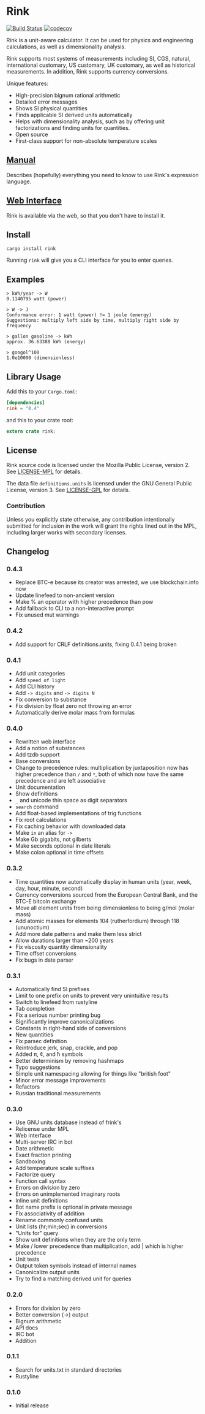 # Rink

[![Build Status](https://travis-ci.org/tiffany352/rink-rs.svg?branch=master)](https://travis-ci.org/tiffany352/rink-rs)
[![codecov](https://codecov.io/gh/tiffany352/rink-rs/branch/master/graph/badge.svg)](https://codecov.io/gh/tiffany352/rink-rs)

Rink is a unit-aware calculator. It can be used for physics and
engineering calculations, as well as dimensionality analysis.

Rink supports most systems of measurements including SI, CGS, natural,
international customary, US customary, UK customary, as well as
historical measurements. In addition, Rink supports currency
conversions.

Unique features:

- High-precision bignum rational arithmetic
- Detailed error messages
- Shows SI physical quantities
- Finds applicable SI derived units automatically
- Helps with dimensionality analysis, such as by offering unit
  factorizations and finding units for quantities.
- Open source
- First-class support for non-absolute temperature scales

## [Manual](https://github.com/tiffany352/rink-rs/wiki/Rink-Manual)

Describes (hopefully) everything you need to know to use Rink's
expression language.

## [Web Interface](https://tiffnix.com/rink/)

Rink is available via the web, so that you don't have to install it.

## Install

`cargo install rink`

Running `rink` will give you a CLI interface for you to enter queries.

## Examples

```
> kWh/year -> W
0.1140795 watt (power)
```

```
> W -> J
Conformance error: 1 watt (power) != 1 joule (energy)
Suggestions: multiply left side by time, multiply right side by frequency
```

```
> gallon gasoline -> kWh
approx. 36.63388 kWh (energy)
```

```
> googol^100
1.0e10000 (dimensionless)
```

## Library Usage

Add this to your `Cargo.toml`:

```toml
[dependencies]
rink = "0.4"
```

and this to your crate root:

```rust
extern crate rink;
```

## License

Rink source code is licensed under the Mozilla Public License, version
2. See [LICENSE-MPL](./LICENSE-MPL) for details.

The data file `definitions.units` is licensed under the GNU General
Public License, version 3. See [LICENSE-GPL](./LICENSE-GPL) for details.

### Contribution

Unless you explicitly state otherwise, any contribution intentionally
submitted for inclusion in the work will grant the rights lined out in
the MPL, including larger works with secondary licenses.

## Changelog

### 0.4.3
- Replace BTC-e because its creator was arrested, we use blockchain.info now
- Update linefeed to non-ancient version
- Make % an operator with higher precedence than pow
- Add fallback to CLI to a non-interactive prompt
- Fix unused mut warnings

### 0.4.2
- Add support for CRLF definitions.units, fixing 0.4.1 being broken

### 0.4.1
- Add unit categories
- Add `speed of light`
- Add CLI history
- Add `-> digits` and `-> digits N`
- Fix conversion to substance
- Fix division by float zero not throwing an error
- Automatically derive molar mass from formulas

### 0.4.0
- Rewritten web interface
- Add a notion of substances
- Add tzdb support
- Base conversions
- Change to precedence rules: multiplication by juxtaposition now has
  higher precedence than `/` and `*`, both of which now have the same
  precedence and are left associative
- Unit documentation
- Show definitions
- `_` and unicode thin space as digit separators
- `search` command
- Add float-based implementations of trig functions
- Fix root calculations
- Fix caching behavior with downloaded data
- Make `in` an alias for `->`
- Make Gb gigabits, not gilberts
- Make seconds optional in date literals
- Make colon optional in time offsets

### 0.3.2
- Time quantities now automatically display in human units (year,
  week, day, hour, minute, second)
- Currency conversions sourced from the European Central Bank, and the
  BTC-E bitcoin exchange
- Move all element units from being dimensionless to being g/mol
  (molar mass)
- Add atomic masses for elements 104 (rutherfordium) through 118
  (ununoctium)
- Add more date patterns and make them less strict
- Allow durations larger than ~200 years
- Fix viscosity quantity dimensionality
- Time offset conversions
- Fix bugs in date parser

### 0.3.1
- Automatically find SI prefixes
- Limit to one prefix on units to prevent very unintuitive results
- Switch to linefeed from rustyline
- Tab completion
- Fix a serious number printing bug
- Significantly improve canonicalizations
- Constants in right-hand side of conversions
- New quantities
- Fix parsec definition
- Reintroduce jerk, snap, crackle, and pop
- Added π, ¢, and ħ symbols
- Better determinism by removing hashmaps
- Typo suggestions
- Simple unit namespacing allowing for things like "british foot"
- Minor error message improvements
- Refactors
- Russian traditional measurements

### 0.3.0
- Use GNU units database instead of frink's
- Relicense under MPL
- Web interface
- Multi-server IRC in bot
- Date arithmetic
- Exact fraction printing
- Sandboxing
- Add temperature scale suffixes
- Factorize query
- Function call syntax
- Errors on division by zero
- Errors on unimplemented imaginary roots
- Inline unit definitions
- Bot name prefix is optional in private message
- Fix associativity of addition
- Rename commonly confused units
- Unit lists (hr;min;sec) in conversions
- "Units for" query
- Show unit definitions when they are the only term
- Make / lower precedence than multiplication, add | which is higher
  precedence
- Unit tests
- Output token symbols instead of internal names
- Canonicalize output units
- Try to find a matching derived unit for queries

### 0.2.0
- Errors for division by zero
- Better conversion (->) output
- Bignum arithmetic
- API docs
- IRC bot
- Addition

### 0.1.1
- Search for units.txt in standard directories
- Rustyline

### 0.1.0
- Initial release
